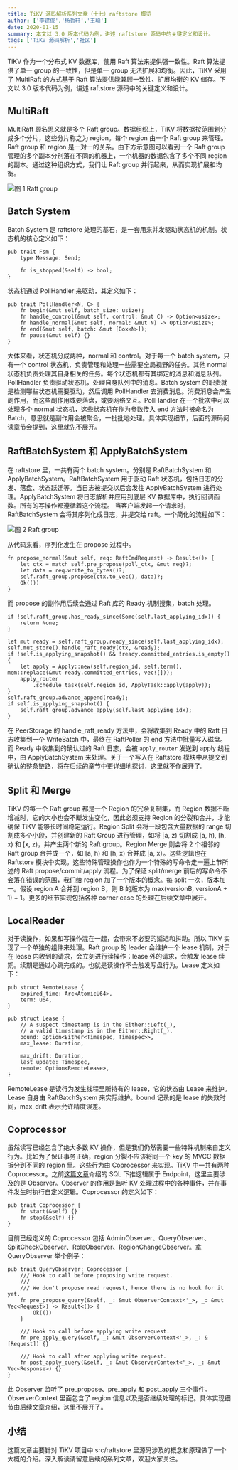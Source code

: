 ```yaml
---
title: TiKV 源码解析系列文章（十七）raftstore 概览
author: ['李建俊','杨哲轩','王聪']
date: 2020-01-15
summary: 本文以 3.0 版本代码为例，讲述 raftstore 源码中的关键定义和设计。
tags: ['TiKV 源码解析','社区']
---
```


TiKV 作为一个分布式 KV 数据库，使用 Raft 算法来提供强一致性。Raft 算法提供了单一 group 的一致性，但是单一 group 无法扩展和均衡。因此，TiKV 采用了 MultiRaft 的方式基于 Raft 算法提供能兼顾一致性、扩展均衡的 KV 储存。下文以 3.0 版本代码为例，讲述 raftstore 源码中的关键定义和设计。

## MultiRaft

MultiRaft 顾名思义就是多个 Raft group。数据组织上，TiKV 将数据按范围划分成多个分片，这些分片称之为 region。每个 region 由一个 Raft group 来管理。Raft group 和 region 是一对一的关系。由下方示意图可以看到一个 Raft group 管理的多个副本分别落在不同的机器上，一个机器的数据包含了多个不同 region 的副本。通过这种组织方式，我们让 Raft group 并行起来，从而实现扩展和均衡。

![图 1 Raft group](media/tikv-source-code-reading-17/1.png)


## Batch System

Batch System 是 raftstore 处理的基石，是一套用来并发驱动状态机的机制。状态机的核心定义如下：

```
pub trait Fsm {
    type Message: Send;
 
    fn is_stopped(&self) -> bool;
}
```

状态机通过 PollHandler 来驱动，其定义如下：

```
pub trait PollHandler<N, C> {
    fn begin(&mut self, batch_size: usize);
    fn handle_control(&mut self, control: &mut C) -> Option<usize>;
    fn handle_normal(&mut self, normal: &mut N) -> Option<usize>;
    fn end(&mut self, batch: &mut [Box<N>]);
    fn pause(&mut self) {}
}
```

大体来看，状态机分成两种，normal 和 control。对于每一个 batch system，只有一个 control 状态机，负责管理和处理一些需要全局视野的任务。其他 normal 状态机负责处理其自身相关的任务。每个状态机都有其绑定的消息和消息队列。PollHandler 负责驱动状态机，处理自身队列中的消息。Batch system 的职责就是检测哪些状态机需要驱动，然后调用 PollHandler 去消费消息。消费消息会产生副作用，而这些副作用或要落盘，或要网络交互。PollHandler 在一个批次中可以处理多个 normal 状态机，这些状态机在作为参数传入 end 方法时被命名为 Batch，意思就是副作用会被聚合，一批批地处理。具体实现细节，后面的源码阅读章节会提到，这里就先不展开。

## RaftBatchSystem 和 ApplyBatchSystem


在 raftstore 里，一共有两个 batch system。分别是 RaftBatchSystem 和 ApplyBatchSystem。RaftBatchSystem 用于驱动 Raft 状态机，包括日志的分发、落盘、状态跃迁等。当日志被提交以后会发往 ApplyBatchSystem 进行处理。ApplyBatchSystem 将日志解析并应用到底层 KV 数据库中，执行回调函数。所有的写操作都遵循着这个流程。
当客户端发起一个请求时，RaftBatchSystem 会将其序列化成日志，并提交给 raft。一个简化的流程如下：

![图 2 Raft group](media/tikv-source-code-reading-17/2.png)

从代码来看，序列化发生在 propose 过程中。

```
fn propose_normal(&mut self, req: RaftCmdRequest) -> Result<()> {
    let ctx = match self.pre_propose(poll_ctx, &mut req)?;
    let data = req.write_to_bytes()?;
    self.raft_group.propose(ctx.to_vec(), data)?;
    Ok(())
}
```

而 propose 的副作用后续会通过 Raft 库的 Ready 机制搜集，batch 处理。

```
if !self.raft_group.has_ready_since(Some(self.last_applying_idx)) {
    return None;
}
 
let mut ready = self.raft_group.ready_since(self.last_applying_idx);
self.mut_store().handle_raft_ready(ctx, &ready);
if !self.is_applying_snapshot() && !ready.committed_entries.is_empty() {
    let apply = Apply::new(self.region_id, self.term(), mem::replace(&mut ready.committed_entries, vec![]));
    apply_router
        .schedule_task(self.region_id, ApplyTask::apply(apply));
}
self.raft_group.advance_append(ready);
if self.is_applying_snapshot() {
    self.raft_group.advance_apply(self.last_applying_idx);
}
```

在 PeerStorage 的 handle_raft_ready 方法中，会将收集到 Ready 中的 Raft 日志收集到一个 WriteBatch 中，最终在 RaftPoller 的 end 方法中批量写入磁盘。而 Ready 中收集到的确认过的 Raft 日志，会被 `apply_router` 发送到 apply 线程中，由 ApplyBatchSystem 来处理。关于一个写入在 Raftstore 模块中从提交到确认的整条链路，将在后续的章节中更详细地探讨，这里就不作展开了。

## Split 和 Merge

TiKV 的每一个 Raft group 都是一个 Region 的冗余复制集，而 Region 数据不断增减时，它的大小也会不断发生变化，因此必须支持 Region 的分裂和合并，才能确保 TiKV 能够长时间稳定运行。Region Split 会将一段包含大量数据的 range 切割成多个小段，并创建新的 Raft Group 进行管理，如将 [a, z) 切割成 [a, h), [h, x) 和 [x, z)，并产生两个新的 Raft group。Region Merge 则会将 2 个相邻的 Raft group 合并成一个，如 [a, h) 和 [h, x) 合并成 [a, x）。这些逻辑也在 Raftstore 模块中实现。这些特殊管理操作也作为一个特殊的写命令走一遍上节所述的 Raft propose/commit/apply 流程。为了保证 split/merge 前后的写命令不会落在错误的范围，我们给 region 加了一个版本的概念。每 split 一次，版本加一。假设 region A 合并到 region B，则 B 的版本为 max(versionB, versionA + 1) + 1。更多的细节实现包括各种 corner case 的处理在后续文章中展开。

## LocalReader

对于读操作，如果和写操作混在一起，会带来不必要的延迟和抖动。所以 TiKV 实现了一个单独的组件来处理。Raft group 的 leader 会维护一个 lease 机制，对于在 lease 内收到的请求，会立刻进行读操作；lease 外的请求，会触发 lease 续期。续期是通过心跳完成的。也就是读操作不会触发写盘行为。Lease 定义如下：

```
pub struct RemoteLease {
    expired_time: Arc<AtomicU64>,
    term: u64,
}
 
pub struct Lease {
    // A suspect timestamp is in the Either::Left(_),
    // a valid timestamp is in the Either::Right(_).
    bound: Option<Either<Timespec, Timespec>>,
    max_lease: Duration,
 
    max_drift: Duration,
    last_update: Timespec,
    remote: Option<RemoteLease>,
}
```

RemoteLease 是读行为发生线程里所持有的 lease，它的状态由 Lease 来维护。Lease 自身由 RaftBatchSystem 来实际维护。bound 记录的是 lease 的失效时间，max_drift 表示允许精度误差。

## Coprocessor

虽然读写已经包含了绝大多数 KV 操作，但是我们仍然需要一些特殊机制来自定义行为。比如为了保证事务正确，region 分裂不应该将同一个 key 的 MVCC 数据拆分到不同的 region 里。这些行为由 Coprocessor 来实现。TiKV 中一共有两种 Coprocessor。之前[这篇文章](https://pingcap.com/blog-cn/tikv-source-code-reading-14/)介绍的 SQL 下推逻辑属于 Endpoint，这里主要涉及的是 Observer。Observer 的作用是监听 KV 处理过程中的各种事件，并在事件发生时执行自定义逻辑。Coprocessor 的定义如下：

```
pub trait Coprocessor {
    fn start(&self) {}
    fn stop(&self) {}
}
```

目前已经定义的 Coprocessor 包括 AdminObserver、QueryObserver、SplitCheckObserver、RoleObserver、RegionChangeObserver。拿 QueryObserver 举个例子：

```
pub trait QueryObserver: Coprocessor {
    /// Hook to call before proposing write request.
    ///
    /// We don't propose read request, hence there is no hook for it yet.
    fn pre_propose_query(&self, _: &mut ObserverContext<'_>, _: &mut Vec<Request>) -> Result<()> {
        Ok(())
    }
 
    /// Hook to call before applying write request.
    fn pre_apply_query(&self, _: &mut ObserverContext<'_>, _: &[Request]) {}
 
    /// Hook to call after applying write request.
    fn post_apply_query(&self, _: &mut ObserverContext<'_>, _: &mut Vec<Response>) {}
}
```

此 Observer 监听了 pre_propose、pre_apply 和 post_apply 三个事件。ObserverContext 里面包含了 region 信息以及是否继续处理的标记。具体实现细节由后续文章介绍，这里不展开了。

## 小结

这篇文章主要针对 TiKV 项目中 src/raftstore 里源码涉及的概念和原理做了一个大概的介绍。深入解读请留意后续的系列文章，欢迎大家关注。
